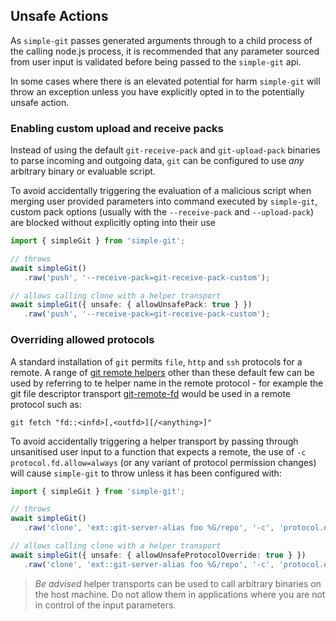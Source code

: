 ## Unsafe Actions

As `simple-git` passes generated arguments through to a child process of the calling node.js process, it is recommended
that any parameter sourced from user input is validated before being passed to the `simple-git` api.

In some cases where there is an elevated potential for harm `simple-git` will throw an exception unless you have
explicitly opted in to the potentially unsafe action.

### Enabling custom upload and receive packs

Instead of using the default `git-receive-pack` and `git-upload-pack` binaries to parse incoming and outgoing
data, `git` can be configured to use _any_ arbitrary binary or evaluable script.

To avoid accidentally triggering the evaluation of a malicious script when merging user provided parameters
into command executed by `simple-git`, custom pack options (usually with the `--receive-pack` and `--upload-pack`)
are blocked without explicitly opting into their use  

```typescript
import { simpleGit } from 'simple-git';

// throws
await simpleGit()
   .raw('push', '--receive-pack=git-receive-pack-custom');

// allows calling clone with a helper transport
await simpleGit({ unsafe: { allowUnsafePack: true } })
   .raw('push', '--receive-pack=git-receive-pack-custom');
```

### Overriding allowed protocols

A standard installation of `git` permits `file`, `http` and `ssh` protocols for a remote. A range of 
[git remote helpers](https://git-scm.com/docs/gitremote-helpers) other than these default few can be
used by referring to te helper name in the remote protocol - for example the git file descriptor transport
[git-remote-fd](https://git-scm.com/docs/git-remote-fd) would be used in a remote protocol such as:

```
git fetch "fd::<infd>[,<outfd>][/<anything>]"
```

To avoid accidentally triggering a helper transport by passing through unsanitised user input to a function
that expects a remote, the use of `-c protocol.fd.allow=always` (or any variant of protocol permission changes)
will cause `simple-git` to throw unless it has been configured with:

```typescript
import { simpleGit } from 'simple-git';

// throws
await simpleGit()
   .raw('clone', 'ext::git-server-alias foo %G/repo', '-c', 'protocol.ext.allow=always');

// allows calling clone with a helper transport
await simpleGit({ unsafe: { allowUnsafeProtocolOverride: true } })
   .raw('clone', 'ext::git-server-alias foo %G/repo', '-c', 'protocol.ext.allow=always');
```

> *Be advised* helper transports can be used to call arbitrary binaries on the host machine.
> Do not allow them in applications where you are not in control of the input parameters.

